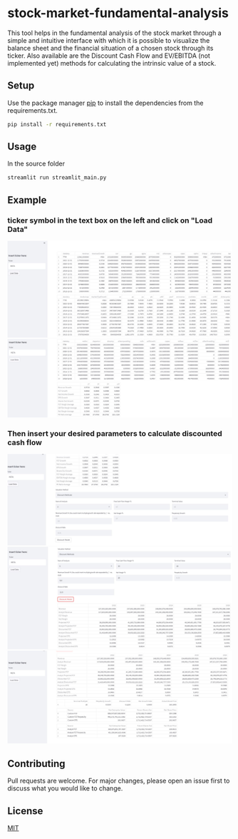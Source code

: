 # stock-market-fundamental-analysis
This tool helps in the fundamental analysis of the stock market through a simple and intuitive interface with which it is possible to visualize the balance sheet and the financial situation of a chosen stock through its ticker.   Also available are the Discount Cash Flow and EV/EBITDA (not implemented yet) methods for calculating the intrinsic value of a stock.

## Setup

Use the package manager [pip](https://pip.pypa.io/en/stable/) to install the dependencies from the requirements.txt.

```bash
pip install -r requirements.txt
```
## Usage

In the source folder

```bash
streamlit run streamlit_main.py
```

## Example

### ticker symbol in the text box on the left and click on "Load Data"

![image 1](./images/1.JPG)
![image 2](./images/2.JPG)

### Then insert your desired parameters to calculate discounted cash flow

![image 3](./images/3.JPG)
![image 4](./images/4.JPG)
![image 5](./images/5.JPG)


## Contributing
Pull requests are welcome. For major changes, please open an issue first to discuss what you would like to change.


## License
[MIT](https://choosealicense.com/licenses/mit/)
